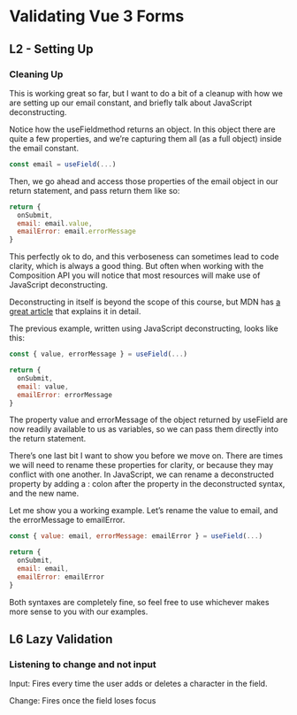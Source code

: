 # Validating Vue 3 Forms

## L2 - Setting Up

### Cleaning Up

This is working great so far, but I want to do a bit of a cleanup with how we are setting up our email constant, and briefly talk about JavaScript deconstructing.

Notice how the useFieldmethod returns an object. In this object there are quite a few properties, and we’re capturing them all (as a full object) inside the email constant.

```javaScript
const email = useField(...)
```

Then, we go ahead and access those properties of the email object in our return statement, and pass return them like so:

```javaScript
return {
  onSubmit,
  email: email.value,
  emailError: email.errorMessage
}
```

This perfectly ok to do, and this verboseness can sometimes lead to code clarity, which is always a good thing. But often when working with the Composition API you will notice that most resources will make use of JavaScript deconstructing.

Deconstructing in itself is beyond the scope of this course, but MDN has [a great article](https://developer.mozilla.org/en-US/docs/Web/JavaScript/Reference/Operators/Destructuring_assignment) that explains it in detail.

The previous example, written using JavaScript deconstructing, looks like this:

```javaScript
const { value, errorMessage } = useField(...)

return {
  onSubmit,
  email: value,
  emailError: errorMessage
}
```

The property value and errorMessage of the object returned by useField are now readily available to us as variables, so we can pass them directly into the return statement.

There’s one last bit I want to show you before we move on. There are times we will need to rename these properties for clarity, or because they may conflict with one another. In JavaScript, we can rename a deconstructed property by adding a : colon after the property in the deconstructed syntax, and the new name.

Let me show you a working example. Let’s rename the value to email, and the errorMessage to emailError.

```javaScript
const { value: email, errorMessage: emailError } = useField(...)

return {
  onSubmit,
  email: email,
  emailError: emailError
}
```

Both syntaxes are completely fine, so feel free to use whichever makes more sense to you with our examples.

## L6 Lazy Validation

### Listening to change and not input

Input: Fires every time the user adds or deletes a character in the field.

Change: Fires once the field loses focus
